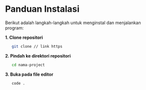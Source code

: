 # Panduan Instalasi
Berikut adalah langkah-langkah untuk menginstal dan menjalankan program:

**1. Clone repositori**
```bash
   git clone // link https
```


**2. Pindah ke direktori repositori**
```bash
   cd nama-project
```


**3. Buka pada file editor**
```bash
   code .
```